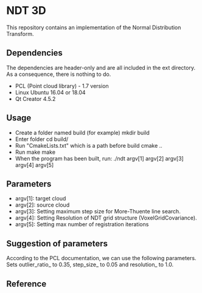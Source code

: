 # NDT 3D #

This repository contains an implementation of the Normal Distribution Transform. 

## Dependencies ##

The dependencies are header-only and are all included in the ext directory. As a consequence, there is nothing to do.

* PCL (Point cloud library) - 1.7 version
* Linux Ubuntu 16.04 or 18.04
* Qt Creator 4.5.2
## Usage ##

* Create a folder named build (for example)
mkdir build
* Enter folder
cd build/
* Run "CmakeLists.txt" which is a path before build
cmake ..
* Run make
make
* When the program has been built, run: 
./ndt argv[1] argv[2] argv[3] argv[4] argv[5] 

## Parameters ##
* argv[1]: target cloud
* argv[2]: source cloud
* argv[3]: Setting maximum step size for More-Thuente line search.
* argv[4]: Setting Resolution of NDT grid structure (VoxelGridCovariance).
* argv[5]: Setting max number of registration iterations
## Suggestion of parameters ##
According to the PCL documentation, we can use the following parameters. Sets outlier_ratio_ to 0.35, step_size_ to 0.05 and resolution_ to 1.0. 
## Reference ##

